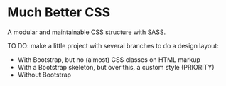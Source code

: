 Much Better CSS
===============
A modular and maintainable CSS structure with SASS.

TO DO: 
make a little project with several branches to do a design layout:
- With Bootstrap, but no (almost) CSS classes on HTML markup
- With a Bootstrap skeleton, but over this, a custom style (PRIORITY)
- Without Bootstrap
